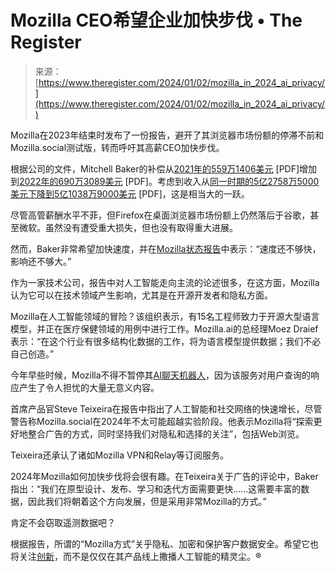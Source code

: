 <!--yml

类别：未分类

日期：2024-05-27 14:29:04

-->

# Mozilla CEO希望企业加快步伐 • The Register

> 来源：[https://www.theregister.com/2024/01/02/mozilla_in_2024_ai_privacy/](https://www.theregister.com/2024/01/02/mozilla_in_2024_ai_privacy/)

Mozilla在2023年结束时发布了一份报告，避开了其浏览器市场份额的停滞不前和Mozilla.social测试版，转而呼吁其高薪CEO加快步伐。

根据公司的文件，Mitchell Baker的补偿从[2021年的559万1406美元](https://assets.mozilla.net/annualreport/2021/mozilla-fdn-990-ty21-public-disclosure.pdf) [PDF]增加到[2022年的690万3089美元](https://assets.mozilla.net/annualreport/2022/mozilla-fdn-990-ty22-public-disclosure.pdf) [PDF]。考虑到收入从[同一时期的5亿2758万5000美元下降到5亿1038万9000美元](https://assets.mozilla.net/annualreport/2022/mozilla-fdn-2022-fs-final-0908.pdf) [PDF]，这是相当大的一跃。

尽管高管薪酬水平不菲，但Firefox在桌面浏览器市场份额上仍然落后于谷歌，甚至微软。虽然没有遭受重大损失，但也没有取得重大进展。

然而，Baker非常希望加快速度，并在[Mozilla状态报告](https://stateof.mozilla.org/#)中表示：“速度还不够快，影响还不够大。”

作为一家技术公司，报告中对人工智能走向主流的论述很多，在这方面，Mozilla认为它可以在技术领域产生影响，尤其是在开源开发者和隐私方面。

Mozilla在人工智能领域的冒险？该组织表示，有15名工程师致力于开源大型语言模型，并正在医疗保健领域的用例中进行工作。Mozilla.ai的总经理Moez Draief表示：“在这个行业有很多结构化数据的工作，将为语言模型提供数据；我们不必自己创造。”

今年早些时候，Mozilla不得不暂停其[AI聊天机器人](https://www.theregister.com/2023/07/06/mozilla_ai_explain_shift/)，因为该服务对用户查询的响应产生了令人担忧的大量无意义内容。

首席产品官Steve Teixeira在报告中指出了人工智能和社交网络的快速增长，尽管警告称Mozilla.social在2024年不太可能超越实验阶段。他表示Mozilla将“探索更好地整合广告的方式，同时坚持我们对隐私和选择的关注”，包括Web浏览。

Teixeira还承认了诸如Mozilla VPN和Relay等订阅服务。

2024年Mozilla如何加快步伐将会很有趣。在Teixeira关于广告的评论中，Baker指出：“我们在原型设计、发布、学习和迭代方面需要更快……这需要丰富的数据，因此我们将朝着这个方向发展，但是采用非常Mozilla的方式。”

肯定不会窃取遥测数据吧？

根据报告，所谓的“Mozilla方式”关乎隐私、加密和保护客户数据安全。希望它也将关注[创新](https://www.theregister.com/2023/09/29/mozilla_asleep_at_wheel/)，而不是仅仅在其产品线上撒播人工智能的精灵尘。®
